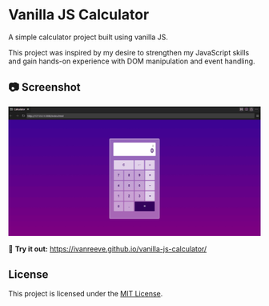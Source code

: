 # Vanilla JS Calculator
A simple calculator project built using vanilla JS.

This project was inspired by my desire to strengthen my JavaScript skills and gain hands-on experience with DOM manipulation and event handling.

## 📷 Screenshot
![Display](images/ui.png)

🔗 <b>Try it out:</b> https://ivanreeve.github.io/vanilla-js-calculator/

## License
This project is licensed under the [MIT License](LICENSE).
